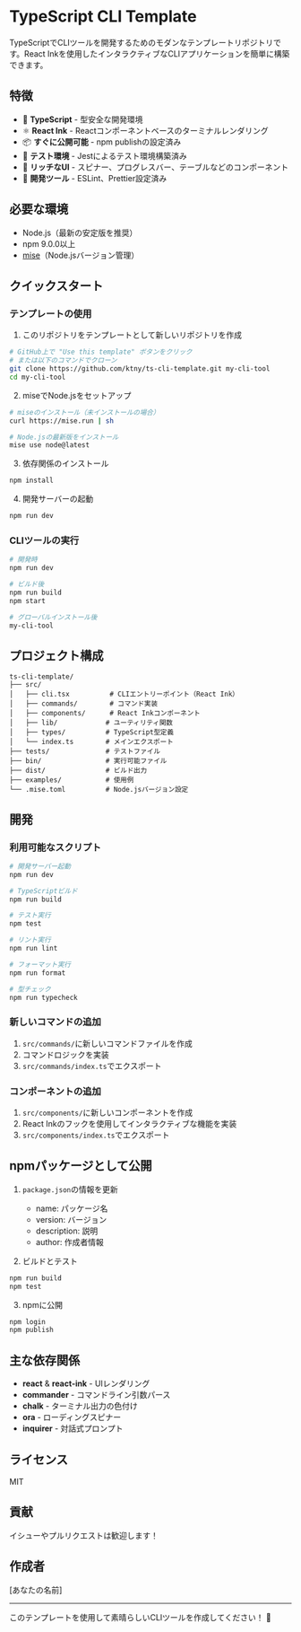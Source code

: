 # TypeScript CLI Template

TypeScriptでCLIツールを開発するためのモダンなテンプレートリポジトリです。React Inkを使用したインタラクティブなCLIアプリケーションを簡単に構築できます。

## 特徴

- 🚀 **TypeScript** - 型安全な開発環境
- ⚛️ **React Ink** - Reactコンポーネントベースのターミナルレンダリング
- 📦 **すぐに公開可能** - npm publishの設定済み
- 🧪 **テスト環境** - Jestによるテスト環境構築済み
- 🎨 **リッチなUI** - スピナー、プログレスバー、テーブルなどのコンポーネント
- 🔧 **開発ツール** - ESLint、Prettier設定済み

## 必要な環境

- Node.js（最新の安定版を推奨）
- npm 9.0.0以上
- [mise](https://mise.jdx.dev/)（Node.jsバージョン管理）

## クイックスタート

### テンプレートの使用

1. このリポジトリをテンプレートとして新しいリポジトリを作成

```bash
# GitHub上で "Use this template" ボタンをクリック
# または以下のコマンドでクローン
git clone https://github.com/ktny/ts-cli-template.git my-cli-tool
cd my-cli-tool
```

2. miseでNode.jsをセットアップ

```bash
# miseのインストール（未インストールの場合）
curl https://mise.run | sh

# Node.jsの最新版をインストール
mise use node@latest
```

3. 依存関係のインストール

```bash
npm install
```

4. 開発サーバーの起動

```bash
npm run dev
```

### CLIツールの実行

```bash
# 開発時
npm run dev

# ビルド後
npm run build
npm start

# グローバルインストール後
my-cli-tool
```

## プロジェクト構成

```
ts-cli-template/
├── src/
│   ├── cli.tsx          # CLIエントリーポイント（React Ink）
│   ├── commands/        # コマンド実装
│   ├── components/      # React Inkコンポーネント
│   ├── lib/            # ユーティリティ関数
│   ├── types/          # TypeScript型定義
│   └── index.ts        # メインエクスポート
├── tests/              # テストファイル
├── bin/                # 実行可能ファイル
├── dist/               # ビルド出力
├── examples/           # 使用例
└── .mise.toml          # Node.jsバージョン設定
```

## 開発

### 利用可能なスクリプト

```bash
# 開発サーバー起動
npm run dev

# TypeScriptビルド
npm run build

# テスト実行
npm test

# リント実行
npm run lint

# フォーマット実行
npm run format

# 型チェック
npm run typecheck
```

### 新しいコマンドの追加

1. `src/commands/`に新しいコマンドファイルを作成
2. コマンドロジックを実装
3. `src/commands/index.ts`でエクスポート

### コンポーネントの追加

1. `src/components/`に新しいコンポーネントを作成
2. React Inkのフックを使用してインタラクティブな機能を実装
3. `src/components/index.ts`でエクスポート

## npmパッケージとして公開

1. `package.json`の情報を更新
   - name: パッケージ名
   - version: バージョン
   - description: 説明
   - author: 作成者情報

2. ビルドとテスト

```bash
npm run build
npm test
```

3. npmに公開

```bash
npm login
npm publish
```

## 主な依存関係

- **react** & **react-ink** - UIレンダリング
- **commander** - コマンドライン引数パース
- **chalk** - ターミナル出力の色付け
- **ora** - ローディングスピナー
- **inquirer** - 対話式プロンプト

## ライセンス

MIT

## 貢献

イシューやプルリクエストは歓迎します！

## 作成者

[あなたの名前]

---

このテンプレートを使用して素晴らしいCLIツールを作成してください！ 🚀